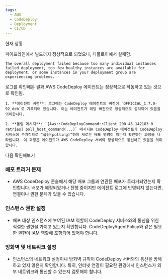 ```yaml
---
tags:
  - AWS
  - CodeDeploy
  - Deployment
  - CI/CD
---
```

현재 상황

파이프라인에서 빌드까지 정상적으로 되었으나, 디플로이에서 실패함.

`The overall deployment failed because too many individual instances failed deployment, too few healthy instances are available for deployment, or some instances in your deployment group are experiencing problems.`

로그를 확인해본 결과 AWS CodeDeploy 에이전트는 정상적으로 작동하고 있는 것으로 확인됨.

```
1. **에이전트 버전**: 로그에는 CodeDeploy 에이전트의 버전이 `OFFICIAL_1.7.0-92_deb`로 기록되어 있습니다. 이는 에이전트가 해당 버전으로 정상적으로 설치되어 있음을 의미합니다.
    
2. **폴링 메시지**: `[Aws::CodeDeployCommand::Client 200 45.142183 0 retries] poll_host_command(...)` 메시지는 CodeDeploy 에이전트가 CodeDeploy 서비스에 주기적으로 "폴링(polling)"하여 새로운 배포 명령이 있는지 확인하는 과정을 나타냅니다. 이 과정은 에이전트가 AWS CodeDeploy 서버와 정상적으로 통신하고 있음을 의미합니다.
```

다음 확인해보기

### 배포 트리거 문제

- AWS CodeDeploy 콘솔에서 해당 배포 그룹과 연관된 배포가 트리거되었는지 확인합니다. 배포가 예정되었거나 진행 중이지만 에이전트 로그에 반영되지 않는다면, 연결이나 권한 문제가 있을 수 있습니다.

### 인스턴스 권한 설정

- 배포 대상 인스턴스에 부여된 IAM 역할이 CodeDeploy 서비스와의 통신을 위한 적절한 권한을 가지고 있는지 확인합니다. CodeDeployAgentPolicy와 같은 필요한 권한이 IAM 역할에 포함되어 있어야 합니다.

### 방화벽 및 네트워크 설정

- 인스턴스의 네트워크 설정이나 방화벽 규칙이 CodeDeploy 서버와의 통신을 방해하고 있지 않은지 확인합니다. 특히, 인터넷 연결이 필요한 환경에서 인스턴스가 외부 네트워크와 통신할 수 있는지 검토해야 합니다.